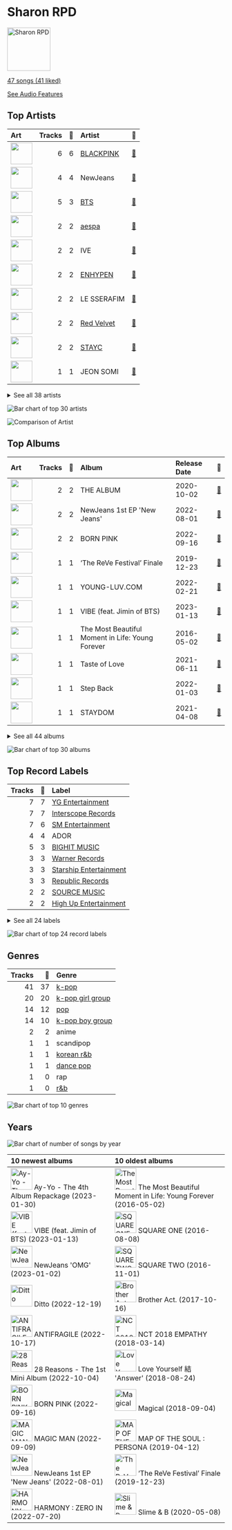 # Sharon RPD


<img src="https://mosaic.scdn.co/640/ab67616d0000b273830de2e836036f181df598d0ab67616d0000b273af2fda9fb591d43c355c2ac3ab67616d0000b273cc6f76f75551af499b5cd0cbab67616d0000b273da343b21617aac0c57e332bb" alt="Sharon RPD" width="100" />

[47 songs (41 liked)](tracks.md)

[See Audio Features](audio_features.md)

## Top Artists

| Art | Tracks | 💚 | Artist | 🔗 |
|:---|---:|---:|:---|:---|
| <img src="https://i.scdn.co/image/ab6761610000e5ebc9690bc711d04b3d4fd4b87c" alt="" width="50" /> | 6 | 6 | [BLACKPINK](../../artists/blackpink/overview.md) | [🔗](https://open.spotify.com/artist/41MozSoPIsD1dJM0CLPjZF) |
| <img src="https://i.scdn.co/image/ab6761610000e5eb6199c3c2f414880e2b9077a9" alt="" width="50" /> | 4 | 4 | NewJeans | [🔗](https://open.spotify.com/artist/6HvZYsbFfjnjFrWF950C9d) |
| <img src="https://i.scdn.co/image/ab6761610000e5eb5704a64f34fe29ff73ab56bb" alt="" width="50" /> | 5 | 3 | [BTS](../../artists/bts/overview.md) | [🔗](https://open.spotify.com/artist/3Nrfpe0tUJi4K4DXYWgMUX) |
| <img src="https://i.scdn.co/image/ab6761610000e5eb848461f60f0f337dadbf396f" alt="" width="50" /> | 2 | 2 | [aespa](../../artists/aespa/overview.md) | [🔗](https://open.spotify.com/artist/6YVMFz59CuY7ngCxTxjpxE) |
| <img src="https://i.scdn.co/image/ab6761610000e5ebf44daaf3a37f5be9a0721be7" alt="" width="50" /> | 2 | 2 | IVE | [🔗](https://open.spotify.com/artist/6RHTUrRF63xao58xh9FXYJ) |
| <img src="https://i.scdn.co/image/ab6761610000e5ebc5443c5abc130f03b6014845" alt="" width="50" /> | 2 | 2 | [ENHYPEN](../../artists/enhypen/overview.md) | [🔗](https://open.spotify.com/artist/5t5FqBwTcgKTaWmfEbwQY9) |
| <img src="https://i.scdn.co/image/ab6761610000e5ebfb6c0b7b6918dca92be0ed75" alt="" width="50" /> | 2 | 2 | LE SSERAFIM | [🔗](https://open.spotify.com/artist/4SpbR6yFEvexJuaBpgAU5p) |
| <img src="https://i.scdn.co/image/ab6761610000e5eb5bf330a57b9dcffd8f7b2c14" alt="" width="50" /> | 2 | 2 | [Red Velvet](../../artists/red_velvet/overview.md) | [🔗](https://open.spotify.com/artist/1z4g3DjTBBZKhvAroFlhOM) |
| <img src="https://i.scdn.co/image/ab6761610000e5eb6f44c5165785a877bd4ae376" alt="" width="50" /> | 2 | 2 | [STAYC](../../artists/stayc/overview.md) | [🔗](https://open.spotify.com/artist/01XYiBYaoMJcNhPokrg0l0) |
| <img src="https://i.scdn.co/image/ab6761610000e5eb2be8611f6c6e9174031c64df" alt="" width="50" /> | 1 | 1 | JEON SOMI | [🔗](https://open.spotify.com/artist/7zYj9S9SdIunYCfSm7vzAR) |


<details>
<summary>See all 38 artists</summary>

| Art | Tracks | 💚 | Artist | 🔗 |
|:---|---:|---:|:---|:---|
| <img src="https://i.scdn.co/image/ab6761610000e5ebeb77c85f6012113fcefb38da" alt="" width="50" /> | 1 | 1 | [SEVENTEEN](../../artists/seventeen/overview.md) | [🔗](https://open.spotify.com/artist/7nqOGRxlXj7N2JYbgNEjYH) |
| <img src="https://i.scdn.co/image/ab6761610000e5eb8944c8aec8db82f35980b191" alt="" width="50" /> | 1 | 1 | [TWICE](../../artists/twice/overview.md) | [🔗](https://open.spotify.com/artist/7n2Ycct7Beij7Dj7meI4X0) |
| <img src="https://i.scdn.co/image/ab6761610000e5ebc6de192c5941f6605bb9c6ad" alt="" width="50" /> | 1 | 1 | Weeekly | [🔗](https://open.spotify.com/artist/73B9bjqS2Z5KLXNGqXf64m) |
| <img src="https://i.scdn.co/image/ab6761610000e5ebd63cdcec79b1864df268c7bf" alt="" width="50" /> | 1 | 1 | TAEYANG | [🔗](https://open.spotify.com/artist/6udveWUgX4vu75FF0DTrXV) |
| <img src="https://i.scdn.co/image/ab6761610000e5eb03fd839c09fe375026192645" alt="" width="50" /> | 1 | 1 | GOT the beat | [🔗](https://open.spotify.com/artist/6uNxlIP5lzPFf0BHuELOuX) |
| <img src="https://i.scdn.co/image/ab6761610000e5eb89ad1bc33aa9abcaf4370c77" alt="" width="50" /> | 1 | 1 | Loving Caliber | [🔗](https://open.spotify.com/artist/6psCCMHymYfQy6VvYRr6cs) |
| <img src="https://i.scdn.co/image/ab6761610000e5ebc692afc666512dc946a7358f" alt="" width="50" /> | 1 | 1 | Bebe Rexha | [🔗](https://open.spotify.com/artist/64M6ah0SkkRsnPGtGiRAbb) |
| <img src="https://i.scdn.co/image/ab6761610000e5ebb396b4599f4135c32983dadb" alt="" width="50" /> | 1 | 1 | G Curtis | [🔗](https://open.spotify.com/artist/5kXFGisUTEE54i06rrXhJE) |
| <img src="https://i.scdn.co/image/ab6761610000e5eb8543b9b2b5d153d37c46606d" alt="" width="50" /> | 1 | 1 | LISA | [🔗](https://open.spotify.com/artist/5L1lO4eRHmJ7a0Q6csE5cT) |
| <img src="https://i.scdn.co/image/ab6761610000e5eb217f81a86110ebc7c0e43fb3" alt="" width="50" /> | 1 | 1 | Travis Barker | [🔗](https://open.spotify.com/artist/4exLIFE8sISLr28sqG1qNX) |
| <img src="https://i.scdn.co/image/ab6761610000e5eb3806dc272074141b5f4ae00d" alt="" width="50" /> | 1 | 1 | MONSTA X | [🔗](https://open.spotify.com/artist/4TnGh5PKbSjpYqpIdlW5nz) |
| <img src="https://i.scdn.co/image/ab6761610000e5eb66701ca609176d8fd4a9c4a0" alt="" width="50" /> | 1 | 1 | NCT | [🔗](https://open.spotify.com/artist/48eO052eSDcn8aTxiv6QaG) |
| <img src="https://i.scdn.co/image/ab6761610000e5eb8bd65b0efee10bfa8328c33b" alt="" width="50" /> | 1 | 1 | NCT U | [🔗](https://open.spotify.com/artist/3paGCCtX1Xr4Gx53mSeZuQ) |
| <img src="https://i.scdn.co/image/ab6761610000e5eb74f9c3e4ad2e130f8f338858" alt="" width="50" /> | 1 | 1 | P1Harmony | [🔗](https://open.spotify.com/artist/3JjvsPeGMbDJqsphe2z8xU) |
| <img src="https://i.scdn.co/image/ab6761610000e5ebc855bded4ab1bd99ef62214a" alt="" width="50" /> | 1 | 1 | [Stray Kids](../../artists/stray_kids/overview.md) | [🔗](https://open.spotify.com/artist/2dIgFjalVxs4ThymZ67YCE) |
| <img src="https://i.scdn.co/image/ab6761610000e5ebde8ad216e0ff7a76573c835e" alt="" width="50" /> | 1 | 1 | [SEULGI](../../artists/seulgi/overview.md) | [🔗](https://open.spotify.com/artist/2QM5S4yO6xHgnNvF0nbZZq) |
| <img src="https://i.scdn.co/image/ab6761610000e5eb8ec4207332def07fec21874d" alt="" width="50" /> | 1 | 1 | [ITZY](../../artists/itzy/overview.md) | [🔗](https://open.spotify.com/artist/2KC9Qb60EaY0kW4eH68vr3) |
| <img src="https://i.scdn.co/image/ab6761610000e5eb59f8cfc8e71dcaf8c6ec4bde" alt="" width="50" /> | 1 | 1 | Jimin | [🔗](https://open.spotify.com/artist/1oSPZhvZMIrWW5I41kPkkY) |
| <img src="https://i.scdn.co/image/ab6761610000e5eb0405e7cc11aecb995703d398" alt="" width="50" /> | 1 | 1 | Jackson Wang | [🔗](https://open.spotify.com/artist/1kfWoWgCugPkyxQP8lkRlY) |
| <img src="https://i.scdn.co/image/ab6761610000e5eba5205abffd84341e5bace828" alt="" width="50" /> | 1 | 1 | Selena Gomez | [🔗](https://open.spotify.com/artist/0C8ZW7ezQVs4URX5aX7Kqx) |
| <img src="https://i.scdn.co/image/ab6761610000e5eb7d874b307cb092e68db73207" alt="" width="50" /> | 1 | 0 | [NCT 127](../../artists/nct_127/overview.md) | [🔗](https://open.spotify.com/artist/7f4ignuCJhLXfZ9giKT7rH) |
| <img src="https://i.scdn.co/image/ab6761610000e5ebe50aa80e0f5869f84f6874d1" alt="" width="50" /> | 1 | 0 | Chris Brown | [🔗](https://open.spotify.com/artist/7bXgB6jMjp9ATFy66eO08Z) |
| <img src="https://i.scdn.co/image/ab6761610000e5eb5fb007a707c0ec3a7c1726af" alt="" width="50" /> | 1 | 0 | Steve Aoki | [🔗](https://open.spotify.com/artist/77AiFEVeAVj2ORpC85QVJs) |
| <img src="https://i.scdn.co/image/ab6761610000e5eb547d2b41c9f2c97318aad0ed" alt="" width="50" /> | 1 | 0 | Young Thug | [🔗](https://open.spotify.com/artist/50co4Is1HCEo8bhOyUWKpn) |
| <img src="https://i.scdn.co/image/ab6761610000e5eb0222fa7cba5da5c28ea5d296" alt="" width="50" /> | 1 | 0 | BTOB | [🔗](https://open.spotify.com/artist/2hcsKca6hCfFMwwdbFvenJ) |
| <img src="https://i.scdn.co/image/ab6761610000e5eb93c6f21062da1ef012275ff6" alt="" width="50" /> | 1 | 0 | [CHUNG HA](../../artists/chung_ha/overview.md) | [🔗](https://open.spotify.com/artist/2PSJ6YriU7JsFucxACpU7Y) |
| <img src="https://i.scdn.co/image/ab6761610000e5ebd707e1c5177614c4ec95a06c" alt="" width="50" /> | 1 | 0 | Halsey | [🔗](https://open.spotify.com/artist/26VFTg2z8YR0cCuwLzESi2) |
| <img src="nan" alt="" width="50" /> | 1 | 0 | LACHICA | [🔗](https://open.spotify.com/artist/0vqjEQRfmE1Sov92UQRJMp) |

</details>


![Bar chart of top 30 artists](../../images/playlists/sharon_rpd/artists.png)

![Comparison of Artist](../../images/playlists/sharon_rpd/artists_comparison.png)

## Top Albums

| Art | Tracks | 💚 | Album | Release Date | 🔗 |
|:---|---:|---:|:---|:---|:---|
| <img src="https://i.scdn.co/image/ab67616d0000b2737dd8f95320e8ef08aa121dfe" alt="" width="50" /> | 2 | 2 | THE ALBUM | 2020-10-02 | [🔗](https://open.spotify.com/album/71O60S5gIJSIAhdnrDIh3N) |
| <img src="https://i.scdn.co/image/ab67616d0000b2739d28fd01859073a3ae6ea209" alt="" width="50" /> | 2 | 2 | NewJeans 1st EP 'New Jeans' | 2022-08-01 | [🔗](https://open.spotify.com/album/1HMLpmZAnNyl9pxvOnTovV) |
| <img src="https://i.scdn.co/image/ab67616d0000b2734aeaaeeb0755f1d8a8b51738" alt="" width="50" /> | 2 | 2 | BORN PINK | 2022-09-16 | [🔗](https://open.spotify.com/album/7jaSNQUBJbvfbZHLNFrV7P) |
| <img src="https://i.scdn.co/image/ab67616d0000b273df5022bdf1ac4bf52135c4be" alt="" width="50" /> | 1 | 1 | ‘The ReVe Festival’ Finale | 2019-12-23 | [🔗](https://open.spotify.com/album/3rVtm00UfbuzWOewdm4iYM) |
| <img src="https://i.scdn.co/image/ab67616d0000b2738ea860a3e6904b875629d672" alt="" width="50" /> | 1 | 1 | YOUNG-LUV.COM | 2022-02-21 | [🔗](https://open.spotify.com/album/2xPdgNkM4yIQmP7axJ1T1o) |
| <img src="https://i.scdn.co/image/ab67616d0000b273f7994d33de90ec347aa477c3" alt="" width="50" /> | 1 | 1 | VIBE (feat. Jimin of BTS) | 2023-01-13 | [🔗](https://open.spotify.com/album/3qUOk1Se3Oopu5pUlHTjVJ) |
| <img src="https://i.scdn.co/image/ab67616d0000b273c6dbc63cf145b4ff6bee3322" alt="" width="50" /> | 1 | 1 | The Most Beautiful Moment in Life: Young Forever | 2016-05-02 | [🔗](https://open.spotify.com/album/1k5bJ8l5oL5xxVBVHjil09) |
| <img src="https://i.scdn.co/image/ab67616d0000b273feede28e85bb57807a272a2b" alt="" width="50" /> | 1 | 1 | Taste of Love | 2021-06-11 | [🔗](https://open.spotify.com/album/00vb6sViDbJLmLLchfbRh4) |
| <img src="https://i.scdn.co/image/ab67616d0000b273cc6f76f75551af499b5cd0cb" alt="" width="50" /> | 1 | 1 | Step Back | 2022-01-03 | [🔗](https://open.spotify.com/album/3gwL04bGAX4Kc2D5Wd7NMk) |
| <img src="https://i.scdn.co/image/ab67616d0000b273af2fda9fb591d43c355c2ac3" alt="" width="50" /> | 1 | 1 | STAYDOM | 2021-04-08 | [🔗](https://open.spotify.com/album/71hjsg660uio3Z8bnbB6fS) |


<details>
<summary>See all 44 albums</summary>

| Art | Tracks | 💚 | Album | Release Date | 🔗 |
|:---|---:|---:|:---|:---|:---|
| <img src="https://i.scdn.co/image/ab67616d0000b27318a4a215052e9f396864bd73" alt="" width="50" /> | 1 | 1 | SQUARE TWO | 2016-11-01 | [🔗](https://open.spotify.com/album/2Fna4Tb7fme5aHsNMJtVtp) |
| <img src="https://i.scdn.co/image/ab67616d0000b273ff4ec21d7817138cabcc19bc" alt="" width="50" /> | 1 | 1 | SQUARE ONE | 2016-08-08 | [🔗](https://open.spotify.com/album/0FOOodYRlj7gzh7q7IjmNZ) |
| <img src="https://i.scdn.co/image/ab67616d0000b273decd839dd4fef3faf64c5fd5" alt="" width="50" /> | 1 | 1 | SEVENTEEN 4th Album 'Face the Sun' | 2022-05-27 | [🔗](https://open.spotify.com/album/4lfFgz2rD1irxf7dZhNJht) |
| <img src="https://i.scdn.co/image/ab67616d0000b273830de2e836036f181df598d0" alt="" width="50" /> | 1 | 1 | Queendom - The 6th Mini Album | 2021-08-16 | [🔗](https://open.spotify.com/album/6Pe5LGQgU3mmvuRjFMsACV) |
| <img src="https://i.scdn.co/image/ab67616d0000b27317db30ce3f081d6818a8ad49" alt="" width="50" /> | 1 | 1 | Proof | 2022-06-10 | [🔗](https://open.spotify.com/album/6al2VdKbb6FIz9d7lU7WRB) |
| <img src="https://i.scdn.co/image/ab67616d0000b273c412e430ac07b4bf18b424af" alt="" width="50" /> | 1 | 1 | Play Game : Holiday | 2021-08-04 | [🔗](https://open.spotify.com/album/1FDlvA1PdZujiEhbXihIPJ) |
| <img src="https://i.scdn.co/image/ab67616d0000b27303b313cdf98d61d141645f11" alt="" width="50" /> | 1 | 1 | One of a Kind | 2021-06-01 | [🔗](https://open.spotify.com/album/2Zuovdo5g1RhfbHniwZ8yI) |
| <img src="https://i.scdn.co/image/ab67616d0000b273d70036292d54f29e8b68ec01" alt="" width="50" /> | 1 | 1 | NewJeans 'OMG' | 2023-01-02 | [🔗](https://open.spotify.com/album/45ozep8uHHnj5CCittuyXj) |
| <img src="https://i.scdn.co/image/ab67616d0000b2731843897a2a72dd5036bbb1fc" alt="" width="50" /> | 1 | 1 | NOEASY | 2021-08-23 | [🔗](https://open.spotify.com/album/558tpdCejjVQNFAumRAeQj) |
| <img src="https://i.scdn.co/image/ab67616d0000b273b1d944dd406d5b0e461ad155" alt="" width="50" /> | 1 | 1 | NCT 2018 EMPATHY | 2018-03-14 | [🔗](https://open.spotify.com/album/3KAJvo62RNQEtXwIyB5rzX) |
| <img src="https://i.scdn.co/image/ab67616d0000b273f3ebb80519c23d6d08e49ec6" alt="" width="50" /> | 1 | 1 | Magical | 2018-09-04 | [🔗](https://open.spotify.com/album/2rUeXUM8fCb2D26NPoy0Y3) |
| <img src="https://i.scdn.co/image/ab67616d0000b273ed10325dc317f32df83990b9" alt="" width="50" /> | 1 | 1 | MAGIC MAN | 2022-09-09 | [🔗](https://open.spotify.com/album/2VZ4og2ZbwyTQ3X1rbgCe1) |
| <img src="https://i.scdn.co/image/ab67616d0000b2739016f58cc49e6473e1207093" alt="" width="50" /> | 1 | 1 | LOVE DIVE | 2022-04-05 | [🔗](https://open.spotify.com/album/1AFVTHHm7kKoQ6Rgb25x3p) |
| <img src="https://i.scdn.co/image/ab67616d0000b273330f11fb125bb80b760f9e19" alt="" width="50" /> | 1 | 1 | LALISA | 2021-09-10 | [🔗](https://open.spotify.com/album/66OYt73mqan1hWa78BhfPd) |
| <img src="https://i.scdn.co/image/ab67616d0000b273700c67465db0a6d66c3a36d6" alt="" width="50" /> | 1 | 1 | HARMONY : ZERO IN | 2022-07-20 | [🔗](https://open.spotify.com/album/73CTPjApMDvFsycjbbROji) |
| <img src="https://i.scdn.co/image/ab67616d0000b273b3be3b970fc89a02f301c9da" alt="" width="50" /> | 1 | 1 | Girls - The 2nd Mini Album | 2022-07-08 | [🔗](https://open.spotify.com/album/4w1dbvUy1crv0knXQvcSeY) |
| <img src="https://i.scdn.co/image/ab67616d0000b2739030184114911536d5f77555" alt="" width="50" /> | 1 | 1 | FEARLESS | 2022-05-02 | [🔗](https://open.spotify.com/album/4Mc7WwYH41hgUWeKX25Sot) |
| <img src="https://i.scdn.co/image/ab67616d0000b273da343b21617aac0c57e332bb" alt="" width="50" /> | 1 | 1 | ELEVEN | 2021-12-01 | [🔗](https://open.spotify.com/album/1XMYvsHRt52sMi6wittWqI) |
| <img src="https://i.scdn.co/image/ab67616d0000b273edf5b257be1d6593e81bb45f" alt="" width="50" /> | 1 | 1 | Ditto | 2022-12-19 | [🔗](https://open.spotify.com/album/7bnqo1fdJU9nSfXQd3bSMe) |
| <img src="https://i.scdn.co/image/ab67616d0000b273fddc804f96cdd6a7de9bcc09" alt="" width="50" /> | 1 | 1 | DUMB DUMB | 2021-08-02 | [🔗](https://open.spotify.com/album/24sFioeGsPtxa5fD6VzL8b) |
| <img src="https://i.scdn.co/image/ab67616d0000b2736772cf096be8acc1df092519" alt="" width="50" /> | 1 | 1 | DIMENSION : DILEMMA | 2021-10-12 | [🔗](https://open.spotify.com/album/5jGRqioNCSWZGBl3QmyuFI) |
| <img src="https://i.scdn.co/image/ab67616d0000b273a0df2d59f0ae9426cba3eb36" alt="" width="50" /> | 1 | 1 | CRAZY IN LOVE | 2021-09-24 | [🔗](https://open.spotify.com/album/4U7rGOkJgtxs27H9L93Xli) |
| <img src="https://i.scdn.co/image/ab67616d0000b2736f248f7695eb544a3a1955c5" alt="" width="50" /> | 1 | 1 | Black Mamba | 2020-11-17 | [🔗](https://open.spotify.com/album/3syEYrKIsgxaZMB5t1dVG7) |
| <img src="https://i.scdn.co/image/ab67616d0000b27359684831e2b29bf06842f204" alt="" width="50" /> | 1 | 1 | Better Mistakes | 2021-05-07 | [🔗](https://open.spotify.com/album/0ypVp54cO3kexiJNu33wYp) |
| <img src="https://i.scdn.co/image/ab67616d0000b273714e56679ab196354e2e443e" alt="" width="50" /> | 1 | 1 | BORDER : CARNIVAL | 2021-04-26 | [🔗](https://open.spotify.com/album/4LGYBcRsteiXjcPD4QQvxv) |
| <img src="https://i.scdn.co/image/ab67616d0000b273c07d5d2fdc02ae252fcd07e5" alt="" width="50" /> | 1 | 1 | BE | 2020-11-20 | [🔗](https://open.spotify.com/album/6nYfHQnvkvOTNHnOhDT3sr) |
| <img src="https://i.scdn.co/image/ab67616d0000b273a991995542d50a691b9ae5be" alt="" width="50" /> | 1 | 1 | ANTIFRAGILE | 2022-10-17 | [🔗](https://open.spotify.com/album/3u0ggfmK0vjuHMNdUbtaa9) |
| <img src="https://i.scdn.co/image/ab67616d0000b2738bc3d61189d95da5f74d7ba7" alt="" width="50" /> | 1 | 1 | 28 Reasons - The 1st Mini Album | 2022-10-04 | [🔗](https://open.spotify.com/album/1t5a29WYbJj83iy3RNICHw) |
| <img src="https://i.scdn.co/image/ab67616d0000b2739d662735fc7d080888bc40b4" alt="" width="50" /> | 1 | 0 | Street Woman Fighter(SWF) Special | 2021-10-27 | [🔗](https://open.spotify.com/album/3iW6rZmhiSLNveTOrX26z6) |
| <img src="https://i.scdn.co/image/ab67616d0000b27363e0ddbb488d0eeec0e738fc" alt="" width="50" /> | 1 | 0 | Slime & B | 2020-05-08 | [🔗](https://open.spotify.com/album/7fZKtzZAsfH0kzeTivu5TG) |
| <img src="https://i.scdn.co/image/ab67616d0000b27318d0ed4f969b376893f9a38f" alt="" width="50" /> | 1 | 0 | MAP OF THE SOUL : PERSONA | 2019-04-12 | [🔗](https://open.spotify.com/album/2KqlAl1Kl5fZvbFgJ0qFB6) |
| <img src="https://i.scdn.co/image/ab67616d0000b2733825e6d4d02e4b4c0cec7e1d" alt="" width="50" /> | 1 | 0 | Love Yourself 結 'Answer' | 2018-08-24 | [🔗](https://open.spotify.com/album/43wFM1HquliY3iwKWzPN4y) |
| <img src="https://i.scdn.co/image/ab67616d0000b27317477a7434c66ac5548b6ab7" alt="" width="50" /> | 1 | 0 | Brother Act. | 2017-10-16 | [🔗](https://open.spotify.com/album/3oXEVu3gwToJRkE2xAW44a) |
| <img src="https://i.scdn.co/image/ab67616d0000b2737d7f0aa55986024327ce5e6d" alt="" width="50" /> | 1 | 0 | Ay-Yo - The 4th Album Repackage | 2023-01-30 | [🔗](https://open.spotify.com/album/3VjW3uIc8WG4tXF2wKW9BJ) |

</details>


![Bar chart of top 30 albums](../../images/playlists/sharon_rpd/albums.png)

## Top Record Labels

| Tracks | 💚 | Label |
|---:|---:|:---|
| 7 | 7 | [YG Entertainment](../../labels/yg_entertainment/overview.md) |
| 7 | 7 | [Interscope Records](../../labels/interscope_records/overview.md) |
| 7 | 6 | [SM Entertainment](../../labels/sm_entertainment/overview.md) |
| 4 | 4 | ADOR |
| 5 | 3 | [BIGHIT MUSIC](../../labels/bighit_music/overview.md) |
| 3 | 3 | [Warner Records](../../labels/warner_records/overview.md) |
| 3 | 3 | [Starship Entertainment](../../labels/starship_entertainment/overview.md) |
| 3 | 3 | [Republic Records](../../labels/republic_records/overview.md) |
| 2 | 2 | [SOURCE MUSIC](../../labels/source_music/overview.md) |
| 2 | 2 | [High Up Entertainment](../../labels/high_up_entertainment/overview.md) |


<details>
<summary>See all 24 labels</summary>

| Tracks | 💚 | Label |
|---:|---:|:---|
| 2 | 2 | [BELIFT LAB](../../labels/belift_lab/overview.md) |
| 1 | 1 | THEBLACKLABEL |
| 1 | 1 | THE BLACK LABEL |
| 1 | 1 | TEAM WANG records |
| 1 | 1 | [PLEDIS Entertainment](../../labels/pledis_entertainment/overview.md) |
| 1 | 1 | PLAY M ENTERTAINMENT CORP. |
| 1 | 1 | [FNC ENTERTAINMENT](../../labels/fnc_entertainment/overview.md) |
| 1 | 1 | Epidemic Sound |
| 1 | 1 | 88rising Music |
| 1 | 0 | [RCA Records Label](../../labels/rca_records_label/overview.md) |
| 1 | 0 | [Genie Music Corporation](../../labels/genie_music_corporation/overview.md) |
| 1 | 0 | Chris Brown Entertainment |
| 1 | 0 | [CUBE ENTERTAINMENT](../../labels/cube_entertainment/overview.md) |
| 1 | 0 | 300 Entertainment |

</details>


![Bar chart of top 24 record labels](../../images/playlists/sharon_rpd/labels.png)

## Genres

| Tracks | 💚 | Genre |
|---:|---:|:---|
| 41 | 37 | [k-pop](../../genres/k_pop/overview.md) |
| 20 | 20 | [k-pop girl group](../../genres/k_pop_girl_group/overview.md) |
| 14 | 12 | [pop](../../genres/pop/overview.md) |
| 14 | 10 | [k-pop boy group](../../genres/k_pop_boy_group/overview.md) |
| 2 | 2 | anime |
| 1 | 1 | scandipop |
| 1 | 1 | [korean r&b](../../genres/korean_r_b/overview.md) |
| 1 | 1 | [dance pop](../../genres/dance_pop/overview.md) |
| 1 | 0 | rap |
| 1 | 0 | [r&b](../../genres/r_b/overview.md) |

![Bar chart of top 10 genres](../../images/playlists/sharon_rpd/genres.png)

## Years



![Bar chart of number of songs by year](../../images/playlists/sharon_rpd/years.png)

| 10 newest albums | 10 oldest albums |
|:---|:---|
| <div><img src="https://i.scdn.co/image/ab67616d0000b2737d7f0aa55986024327ce5e6d" alt="Ay-Yo - The 4th Album Repackage" width="50" /> <span>Ay-Yo - The 4th Album Repackage (2023-01-30)</span></div> | <div><img src="https://i.scdn.co/image/ab67616d0000b273c6dbc63cf145b4ff6bee3322" alt="The Most Beautiful Moment in Life: Young Forever" width="50" /> <span>The Most Beautiful Moment in Life: Young Forever (2016-05-02)</span></div> |
| <div><img src="https://i.scdn.co/image/ab67616d0000b273f7994d33de90ec347aa477c3" alt="VIBE (feat. Jimin of BTS)" width="50" /> <span>VIBE (feat. Jimin of BTS) (2023-01-13)</span></div> | <div><img src="https://i.scdn.co/image/ab67616d0000b273ff4ec21d7817138cabcc19bc" alt="SQUARE ONE" width="50" /> <span>SQUARE ONE (2016-08-08)</span></div> |
| <div><img src="https://i.scdn.co/image/ab67616d0000b273d70036292d54f29e8b68ec01" alt="NewJeans 'OMG'" width="50" /> <span>NewJeans 'OMG' (2023-01-02)</span></div> | <div><img src="https://i.scdn.co/image/ab67616d0000b27318a4a215052e9f396864bd73" alt="SQUARE TWO" width="50" /> <span>SQUARE TWO (2016-11-01)</span></div> |
| <div><img src="https://i.scdn.co/image/ab67616d0000b273edf5b257be1d6593e81bb45f" alt="Ditto" width="50" /> <span>Ditto (2022-12-19)</span></div> | <div><img src="https://i.scdn.co/image/ab67616d0000b27317477a7434c66ac5548b6ab7" alt="Brother Act." width="50" /> <span>Brother Act. (2017-10-16)</span></div> |
| <div><img src="https://i.scdn.co/image/ab67616d0000b273a991995542d50a691b9ae5be" alt="ANTIFRAGILE" width="50" /> <span>ANTIFRAGILE (2022-10-17)</span></div> | <div><img src="https://i.scdn.co/image/ab67616d0000b273b1d944dd406d5b0e461ad155" alt="NCT 2018 EMPATHY" width="50" /> <span>NCT 2018 EMPATHY (2018-03-14)</span></div> |
| <div><img src="https://i.scdn.co/image/ab67616d0000b2738bc3d61189d95da5f74d7ba7" alt="28 Reasons - The 1st Mini Album" width="50" /> <span>28 Reasons - The 1st Mini Album (2022-10-04)</span></div> | <div><img src="https://i.scdn.co/image/ab67616d0000b2733825e6d4d02e4b4c0cec7e1d" alt="Love Yourself 結 'Answer'" width="50" /> <span>Love Yourself 結 'Answer' (2018-08-24)</span></div> |
| <div><img src="https://i.scdn.co/image/ab67616d0000b2734aeaaeeb0755f1d8a8b51738" alt="BORN PINK" width="50" /> <span>BORN PINK (2022-09-16)</span></div> | <div><img src="https://i.scdn.co/image/ab67616d0000b273f3ebb80519c23d6d08e49ec6" alt="Magical" width="50" /> <span>Magical (2018-09-04)</span></div> |
| <div><img src="https://i.scdn.co/image/ab67616d0000b273ed10325dc317f32df83990b9" alt="MAGIC MAN" width="50" /> <span>MAGIC MAN (2022-09-09)</span></div> | <div><img src="https://i.scdn.co/image/ab67616d0000b27318d0ed4f969b376893f9a38f" alt="MAP OF THE SOUL : PERSONA" width="50" /> <span>MAP OF THE SOUL : PERSONA (2019-04-12)</span></div> |
| <div><img src="https://i.scdn.co/image/ab67616d0000b2739d28fd01859073a3ae6ea209" alt="NewJeans 1st EP 'New Jeans'" width="50" /> <span>NewJeans 1st EP 'New Jeans' (2022-08-01)</span></div> | <div><img src="https://i.scdn.co/image/ab67616d0000b273df5022bdf1ac4bf52135c4be" alt="‘The ReVe Festival’ Finale" width="50" /> <span>‘The ReVe Festival’ Finale (2019-12-23)</span></div> |
| <div><img src="https://i.scdn.co/image/ab67616d0000b273700c67465db0a6d66c3a36d6" alt="HARMONY : ZERO IN" width="50" /> <span>HARMONY : ZERO IN (2022-07-20)</span></div> | <div><img src="https://i.scdn.co/image/ab67616d0000b27363e0ddbb488d0eeec0e738fc" alt="Slime & B" width="50" /> <span>Slime & B (2020-05-08)</span></div> |